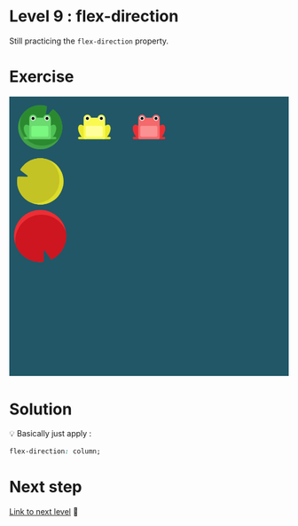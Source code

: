 # Level 9 : flex-direction

Still practicing the `flex-direction` property.

# Exercise

![level 9](./level9.png)

# Solution

:bulb: Basically just apply : 

```css
flex-direction: column;
```

# Next step

[Link to next level](./level10.md) :muscle: